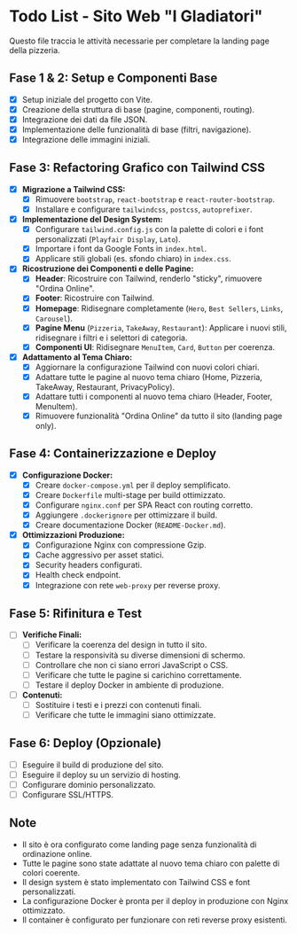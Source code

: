 # Todo List - Sito Web "I Gladiatori"

Questo file traccia le attività necessarie per completare la landing page della pizzeria.

## Fase 1 & 2: Setup e Componenti Base

- [x] Setup iniziale del progetto con Vite.
- [x] Creazione della struttura di base (pagine, componenti, routing).
- [x] Integrazione dei dati da file JSON.
- [x] Implementazione delle funzionalità di base (filtri, navigazione).
- [x] Integrazione delle immagini iniziali.

## Fase 3: Refactoring Grafico con Tailwind CSS

- [x] **Migrazione a Tailwind CSS:**
    - [x] Rimuovere `bootstrap`, `react-bootstrap` e `react-router-bootstrap`.
    - [x] Installare e configurare `tailwindcss`, `postcss`, `autoprefixer`.
- [x] **Implementazione del Design System:**
    - [x] Configurare `tailwind.config.js` con la palette di colori e i font personalizzati (`Playfair Display`, `Lato`).
    - [x] Importare i font da Google Fonts in `index.html`.
    - [x] Applicare stili globali (es. sfondo chiaro) in `index.css`.
- [x] **Ricostruzione dei Componenti e delle Pagine:**
    - [x] **Header**: Ricostruire con Tailwind, renderlo "sticky", rimuovere "Ordina Online".
    - [x] **Footer**: Ricostruire con Tailwind.
    - [x] **Homepage**: Ridisegnare completamente (`Hero`, `Best Sellers`, `Links`, `Carousel`).
    - [x] **Pagine Menu** (`Pizzeria`, `TakeAway`, `Restaurant`): Applicare i nuovi stili, ridisegnare i filtri e i selettori di categoria.
    - [x] **Componenti UI**: Ridisegnare `MenuItem`, `Card`, `Button` per coerenza.
- [x] **Adattamento al Tema Chiaro:**
    - [x] Aggiornare la configurazione Tailwind con nuovi colori chiari.
    - [x] Adattare tutte le pagine al nuovo tema chiaro (Home, Pizzeria, TakeAway, Restaurant, PrivacyPolicy).
    - [x] Adattare tutti i componenti al nuovo tema chiaro (Header, Footer, MenuItem).
    - [x] Rimuovere funzionalità "Ordina Online" da tutto il sito (landing page only).

## Fase 4: Containerizzazione e Deploy

- [x] **Configurazione Docker:**
    - [x] Creare `docker-compose.yml` per il deploy semplificato.
    - [x] Creare `Dockerfile` multi-stage per build ottimizzato.
    - [x] Configurare `nginx.conf` per SPA React con routing corretto.
    - [x] Aggiungere `.dockerignore` per ottimizzare il build.
    - [x] Creare documentazione Docker (`README-Docker.md`).
- [x] **Ottimizzazioni Produzione:**
    - [x] Configurazione Nginx con compressione Gzip.
    - [x] Cache aggressivo per asset statici.
    - [x] Security headers configurati.
    - [x] Health check endpoint.
    - [x] Integrazione con rete `web-proxy` per reverse proxy.

## Fase 5: Rifinitura e Test

- [ ] **Verifiche Finali:**
    - [ ] Verificare la coerenza del design in tutto il sito.
    - [ ] Testare la responsività su diverse dimensioni di schermo.
    - [ ] Controllare che non ci siano errori JavaScript o CSS.
    - [ ] Verificare che tutte le pagine si carichino correttamente.
    - [ ] Testare il deploy Docker in ambiente di produzione.
- [ ] **Contenuti:**
    - [ ] Sostituire i testi e i prezzi con contenuti finali.
    - [ ] Verificare che tutte le immagini siano ottimizzate.

## Fase 6: Deploy (Opzionale)

- [ ] Eseguire il build di produzione del sito.
- [ ] Eseguire il deploy su un servizio di hosting.
- [ ] Configurare dominio personalizzato.
- [ ] Configurare SSL/HTTPS.

## Note

- Il sito è ora configurato come landing page senza funzionalità di ordinazione online.
- Tutte le pagine sono state adattate al nuovo tema chiaro con palette di colori coerente.
- Il design system è stato implementato con Tailwind CSS e font personalizzati.
- La configurazione Docker è pronta per il deploy in produzione con Nginx ottimizzato.
- Il container è configurato per funzionare con reti reverse proxy esistenti.
